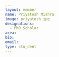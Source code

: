 ```yaml
---
layout: member
name: Priyatosh Mishra
image: priyatosh.jpg
designations: 
  - PhD Scholar
area:
bio:
email:
type: stu_dent
---
```


